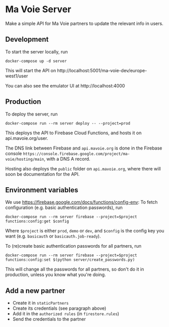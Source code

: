 # Ma Voie Server

Make a simple API for Ma Voie partners to update the relevant info in users.

## Development

To start the server locally, run

```
docker-compose up -d server
```

This will start the API on http://localhost:5001/ma-voie-dev/europe-west1/user

You can also see the emulator UI at http://localhost:4000


## Production

To deploy the server, run

```
docker-compose run --rm server deploy -- --project=prod
```

This deploys the API to Firebase Cloud Functions, and hosts it on api.mavoie.org/user.

The DNS link between Firebase and `api.mavoie.org` is done in the Firebase console `https://console.firebase.google.com/project/ma-voie/hosting/main`, with a DNS A record.

Hosting also deploys the `public` folder on `api.mavoie.org`, where there will soon be documentation for the API.


## Environment variables

We use https://firebase.google.com/docs/functions/config-env:
To fetch configuration (e.g. basic authentication passwords), run

```
docker-compose run --rm server firebase --project=$project functions:config:get $config
```

Where `$project` is either `prod`, `demo` or `dev`, and `$config` is the config key you want (e.g. `basicauth` or `basicauth.job-ready`).

To (re)create basic authentication passwords for all partners, run

```
docker-compose run --rm server firebase --project=$project functions:config:set $(python server/create_passwords.py)
```

This will change all the passwords for all partners, so don't do it in production, unless you know what you're doing.

## Add a new partner

* Create it in `staticPartners`
* Create its credentials (see paragraph above)
* Add it in the `authorized rules` (in `firestore.rules`)
* Send the credentials to the partner

